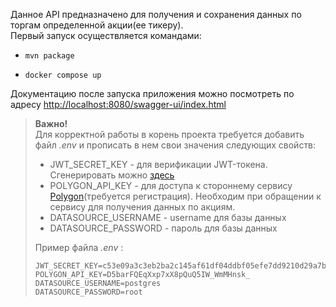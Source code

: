 Данное API предназначено для получения и сохранения данных по торгам определенной акции(ее тикеру).    
Первый запуск осуществляется командами:
- ```shell
  mvn package
  ```
- ```shell
  docker compose up
  ```
Документацию после запуска приложения можно посмотреть по адресу <http://localhost:8080/swagger-ui/index.html>

> **Важно!**  
> Для корректной работы в корень проекта требуется добавить файл _.env_ и прописать в нем свои значения следующих свойств:
> - JWT_SECRET_KEY - для верификации JWT-токена. Сгенерировать можно [здесь](https://jwtsecret.com/generate)
> - POLYGON_API_KEY - для доступа к стороннему сервису [Polygon](https://polygon.io/)(требуется регистрация). Необходим при обращении к сервису для получения данных по акциям.
> - DATASOURCE_USERNAME - username для базы данных
> - DATASOURCE_PASSWORD - пароль для базы данных
>
> Пример файла _.env_ :
> ```properties
> JWT_SECRET_KEY=c53e09a3c3eb2ba2c145af61df04ddbf05efe7dd9210d29a7b896a28d0fff59e
> POLYGON_API_KEY=D5barFQEqXxp7xX8pQuQ5IW_WmMHnsk_
> DATASOURCE_USERNAME=postgres
> DATASOURCE_PASSWORD=root
> ```

 
